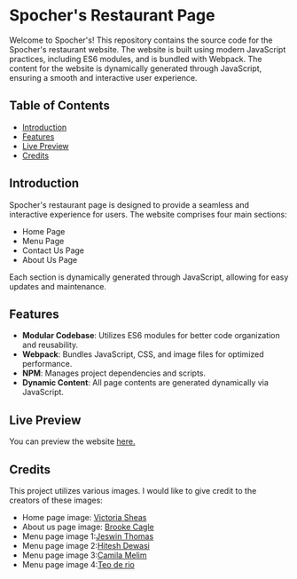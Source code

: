 # Spocher's Restaurant Page

Welcome to Spocher's! This repository contains the source code for the Spocher's restaurant website. The website is built using modern JavaScript practices, including ES6 modules, and is bundled with Webpack. The content for the website is dynamically generated through JavaScript, ensuring a smooth and interactive user experience.

## Table of Contents

- [Introduction](#introduction)
- [Features](#features)
- [Live Preview](#live-preview)
- [Credits](#credits)

## Introduction

Spocher's restaurant page is designed to provide a seamless and interactive experience for users. The website comprises four main sections:
- Home Page
- Menu Page
- Contact Us Page
- About Us Page

Each section is dynamically generated through JavaScript, allowing for easy updates and maintenance.

## Features

- **Modular Codebase**: Utilizes ES6 modules for better code organization and reusability.
- **Webpack**: Bundles JavaScript, CSS, and image files for optimized performance.
- **NPM**: Manages project dependencies and scripts.
- **Dynamic Content**: All page contents are generated dynamically via JavaScript.

## Live Preview 

You can preview the website [here.]()

## Credits

This project utilizes various images. I would like to give credit to the creators of these images:

- Home page image: [Victoria Sheas](https://unsplash.com/@victoriakosmo)
- About us page image: [Brooke Cagle](https://unsplash.com/@brookecagle)
- Menu page image 1:[Jeswin Thomas](https://unsplash.com/@jeswinthomas)
- Menu page image 2:[Hitesh Dewasi](https://unsplash.com/@iamhiteshdewasi)
- Menu page image 3:[Camila Melim](https://unsplash.com/@camilamelim)
- Menu page image 4:[Teo de rio](https://unsplash.com/@teofromrio)